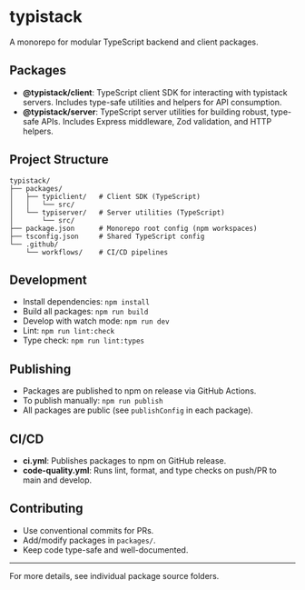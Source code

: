 # typistack

A monorepo for modular TypeScript backend and client packages.

## Packages

- **@typistack/client**: TypeScript client SDK for interacting with typistack servers. Includes type-safe utilities and helpers for API consumption.
- **@typistack/server**: TypeScript server utilities for building robust, type-safe APIs. Includes Express middleware, Zod validation, and HTTP helpers.

## Project Structure

```text
typistack/
├── packages/
│   ├── typiclient/   # Client SDK (TypeScript)
│   │   └── src/
│   └── typiserver/   # Server utilities (TypeScript)
│       └── src/
├── package.json      # Monorepo root config (npm workspaces)
├── tsconfig.json     # Shared TypeScript config
└── .github/
    └── workflows/    # CI/CD pipelines
```

## Development

- Install dependencies: `npm install`
- Build all packages: `npm run build`
- Develop with watch mode: `npm run dev`
- Lint: `npm run lint:check`
- Type check: `npm run lint:types`

## Publishing

- Packages are published to npm on release via GitHub Actions.
- To publish manually: `npm run publish`
- All packages are public (see `publishConfig` in each package).

## CI/CD

- **ci.yml**: Publishes packages to npm on GitHub release.
- **code-quality.yml**: Runs lint, format, and type checks on push/PR to main and develop.

## Contributing

- Use conventional commits for PRs.
- Add/modify packages in `packages/`.
- Keep code type-safe and well-documented.

---

For more details, see individual package source folders.
